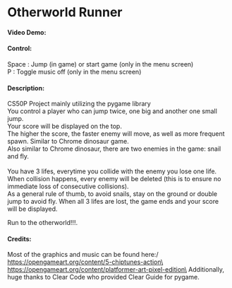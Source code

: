 # Otherworld Runner
#### Video Demo:

#### Control:
Space   : Jump (in game) or start game (only in the menu screen)\
P       : Toggle music off (only in the menu screen)

#### Description:
CS50P Project mainly utilizing the pygame library\
You control a player who can jump twice, one big and another one small jump.\
Your score will be displayed on the top.\
The higher the score, the faster enemy will move, as well as more frequent spawn. Similar to Chrome dinosaur game.\
Also similar to Chrome dinosaur, there are two enemies in the game: snail and fly.\
\
You have 3 lifes, everytime you collide with the enemy you lose one life.\
When collision happens, every enemy will be deleted (this is to ensure no immediate loss of consecutive collisions).\
As a general rule of thumb, to avoid snails, stay on the ground or double jump to avoid fly.
When all 3 lifes are lost, the game ends and your score will be displayed.  
  



Run to the otherworld!!!.

  
   


#### Credits:
Most of the graphics and music can be found here:/
https://opengameart.org/content/5-chiptunes-action\
https://opengameart.org/content/platformer-art-pixel-edition\
Additionally, huge thanks to Clear Code who provided Clear Guide for pygame.
